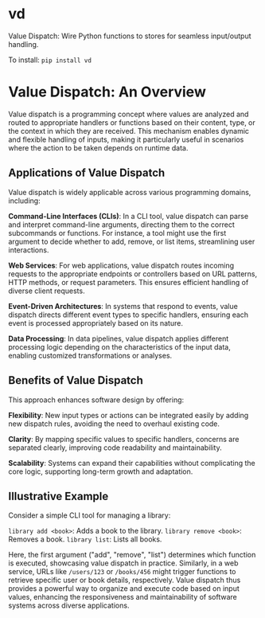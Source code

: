 # vd

Value Dispatch: Wire Python functions to stores for seamless input/output handling.

To install:	```pip install vd```


# Value Dispatch: An Overview

Value dispatch is a programming concept where values are analyzed and routed to appropriate handlers or functions based on their content, type, or the context in which they are received. This mechanism enables dynamic and flexible handling of inputs, making it particularly useful in scenarios where the action to be taken depends on runtime data.

## Applications of Value Dispatch

Value dispatch is widely applicable across various programming domains, including:

**Command-Line Interfaces (CLIs)**: In a CLI tool, value dispatch can parse and interpret command-line arguments, directing them to the correct subcommands or functions. For instance, a tool might use the first argument to decide whether to add, remove, or list items, streamlining user interactions.

**Web Services**: For web applications, value dispatch routes incoming requests to the appropriate endpoints or controllers based on URL patterns, HTTP methods, or request parameters. This ensures efficient handling of diverse client requests.

**Event-Driven Architectures**: In systems that respond to events, value dispatch directs different event types to specific handlers, ensuring each event is processed appropriately based on its nature.

**Data Processing**: In data pipelines, value dispatch applies different processing logic depending on the characteristics of the input data, enabling customized transformations or analyses.


## Benefits of Value Dispatch

This approach enhances software design by offering:

**Flexibility**: New input types or actions can be integrated easily by adding new dispatch rules, avoiding the need to overhaul existing code.

**Clarity**: By mapping specific values to specific handlers, concerns are separated clearly, improving code readability and maintainability.

**Scalability**: Systems can expand their capabilities without complicating the core logic, supporting long-term growth and adaptation.


## Illustrative Example

Consider a simple CLI tool for managing a library:

`library add <book>`: Adds a book to the library.
`library remove <book>`: Removes a book.
`library list`: Lists all books.

Here, the first argument ("add", "remove", "list") determines which function is executed,
showcasing value dispatch in practice. Similarly, in a web service, 
URLs like `/users/123` or `/books/456` might trigger functions to retrieve specific 
user or book details, respectively.
Value dispatch thus provides a powerful way to organize and execute code based on 
input values, enhancing the responsiveness and maintainability of software systems 
across diverse applications.

